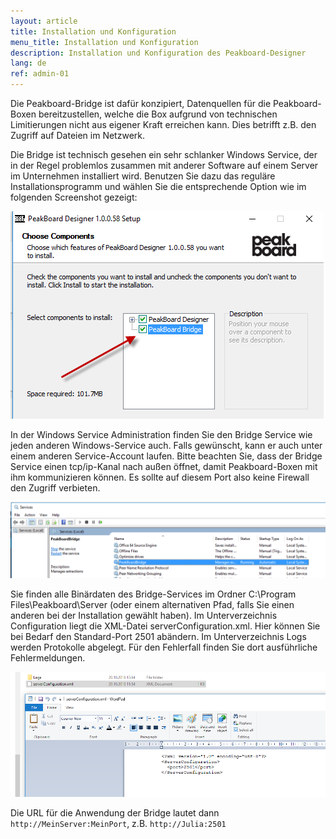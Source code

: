 ```yaml
---
layout: article
title: Installation und Konfiguration
menu_title: Installation und Konfiguration
description: Installation und Konfiguration des Peakboard-Designer
lang: de
ref: admin-01
---
```


Die Peakboard-Bridge ist dafür konzipiert, Datenquellen für die Peakboard-Boxen bereitzustellen, welche die Box aufgrund von technischen Limitierungen nicht aus eigener Kraft erreichen kann. Dies betrifft z.B. den Zugriff auf Dateien im Netzwerk.

Die Bridge ist technisch gesehen ein sehr schlanker Windows Service, der in der Regel problemlos zusammen mit anderer Software auf einem Server im Unternehmen installiert wird. Benutzen Sie dazu das reguläre Installationsprogramm und wählen Sie die entsprechende Option wie im folgenden Screenshot gezeigt:

![image_1](/assets/images/admin/install/MiscBridge01.png)

In der Windows Service Administration finden Sie den Bridge Service wie jeden anderen Windows-Service auch. Falls gewünscht, kann er auch unter einem anderen Service-Account laufen. Bitte beachten Sie, dass der Bridge Service einen tcp/ip-Kanal nach außen öffnet, damit Peakboard-Boxen mit ihm kommunizieren können. Es sollte auf diesem Port also keine Firewall den Zugriff verbieten.

![image_1](/assets/images/admin/install/MiscBridge02.png)

Sie finden alle Binärdaten des Bridge-Services im Ordner C:\Program Files\Peakboard\Server (oder einem alternativen Pfad, falls Sie einen anderen bei der Installation gewählt haben). Im Unterverzeichnis Configuration liegt die XML-Datei serverConfiguration.xml. Hier können Sie bei Bedarf den Standard-Port 2501 abändern. Im Unterverzeichnis Logs werden Protokolle abgelegt. Für den Fehlerfall finden Sie dort ausführliche Fehlermeldungen.

![image_1](/assets/images/admin/install/MiscBridge03.png)

Die URL für die Anwendung der Bridge lautet dann `http://MeinServer:MeinPort`, z.B. `http://Julia:2501`
